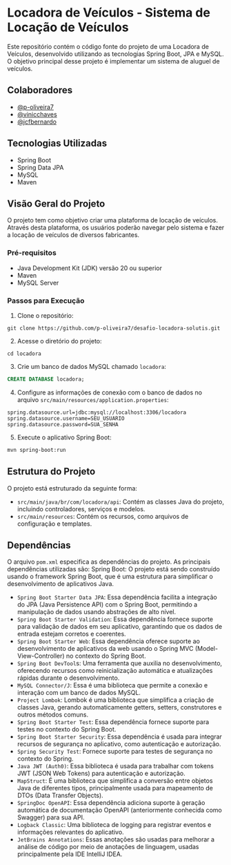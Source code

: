 # Locadora de Veículos - Sistema de Locação de Veículos

Este repositório contém o código fonte do projeto de uma Locadora de Veículos, desenvolvido utilizando as tecnologias Spring Boot, JPA e MySQL. O objetivo principal desse projeto é implementar um sistema de aluguel de veículos.

## Colaboradores

- [@p-oliveira7](https://github.com/p-oliveira7)
- [@vinicchaves](https://github.com/vinicchaves)
- [@jcfbernardo](https://github.com/jcfbernardo)

## Tecnologias Utilizadas

- Spring Boot
- Spring Data JPA
- MySQL
- Maven

## Visão Geral do Projeto

O projeto tem como objetivo criar uma plataforma de locação de veículos. Através desta plataforma, os usuários poderão navegar pelo sistema e fazer a locação de veículos de diversos fabricantes.

### Pré-requisitos

- Java Development Kit (JDK) versão 20 ou superior
- Maven
- MySQL Server
  
 ### Passos para Execução

1. Clone o repositório:

```
git clone https://github.com/p-oliveira7/desafio-locadora-solutis.git
```
2. Acesse o diretório do projeto:

```
cd locadora
```

3. Crie um banco de dados MySQL chamado `locadora`:

```sql
CREATE DATABASE locadora;
```

4. Configure as informações de conexão com o banco de dados no arquivo `src/main/resources/application.properties`:

```properties
spring.datasource.url=jdbc:mysql://localhost:3306/locadora
spring.datasource.username=SEU_USUARIO
spring.datasource.password=SUA_SENHA
```

5. Execute o aplicativo Spring Boot:

```bash
mvn spring-boot:run
```

## Estrutura do Projeto

O projeto está estruturado da seguinte forma:

- `src/main/java/br/com/locadora/api`: Contém as classes Java do projeto, incluindo controladores, serviços e modelos.
- `src/main/resources`: Contém os recursos, como arquivos de configuração e templates.

## Dependências

O arquivo `pom.xml` especifica as dependências do projeto. As principais dependências utilizadas são:
Spring Boot: O projeto está sendo construído usando o framework Spring Boot, que é uma estrutura para simplificar o desenvolvimento de aplicativos Java.

- `Spring Boot Starter Data JPA`: Essa dependência facilita a integração do JPA (Java Persistence API) com o Spring Boot, permitindo a manipulação de dados usando abstrações de alto nível.
- `Spring Boot Starter Validation`: Essa dependência fornece suporte para validação de dados em seu aplicativo, garantindo que os dados de entrada estejam corretos e coerentes.
- `Spring Boot Starter Web`: Essa dependência oferece suporte ao desenvolvimento de aplicativos da web usando o Spring MVC (Model-View-Controller) no contexto do Spring Boot.
- `Spring Boot DevTool`s: Uma ferramenta que auxilia no desenvolvimento, oferecendo recursos como reinicialização automática e atualizações rápidas durante o desenvolvimento.
- `MySQL Connector/J`: Essa é uma biblioteca que permite a conexão e interação com um banco de dados MySQL.
- `Project Lombok`: Lombok é uma biblioteca que simplifica a criação de classes Java, gerando automaticamente getters, setters, construtores e outros métodos comuns.
- `Spring Boot Starter Test`: Essa dependência fornece suporte para testes no contexto do Spring Boot.
- `Spring Boot Starter Security`: Essa dependência é usada para integrar recursos de segurança no aplicativo, como autenticação e autorização.
- `Spring Security Test`: Fornece suporte para testes de segurança no contexto do Spring.
- `Java JWT (Auth0)`: Essa biblioteca é usada para trabalhar com tokens JWT (JSON Web Tokens) para autenticação e autorização.
- `MapStruct`: É uma biblioteca que simplifica a conversão entre objetos Java de diferentes tipos, principalmente usada para mapeamento de DTOs (Data Transfer Objects).
- `SpringDoc OpenAPI`: Essa dependência adiciona suporte à geração automática de documentação OpenAPI (anteriormente conhecida como Swagger) para sua API.
- `Logback Classic`: Uma biblioteca de logging para registrar eventos e informações relevantes do aplicativo.
- `JetBrains Annotations`: Essas anotações são usadas para melhorar a análise de código por meio de anotações de linguagem, usadas principalmente pela IDE IntelliJ IDEA.
